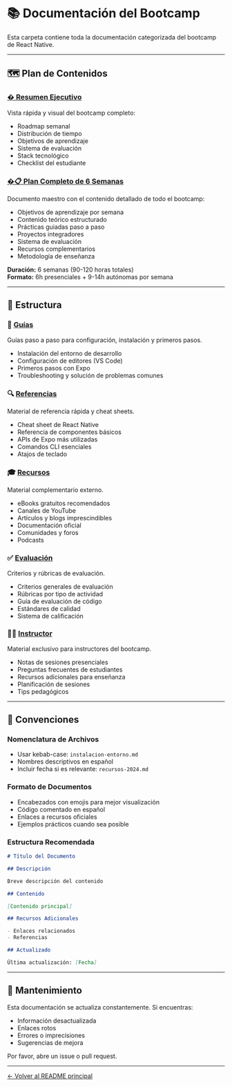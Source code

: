 # 📚 Documentación del Bootcamp

Esta carpeta contiene toda la documentación categorizada del bootcamp de React Native.

---

## 🗺️ Plan de Contenidos

### [� Resumen Ejecutivo](./resumen-ejecutivo.md)

Vista rápida y visual del bootcamp completo:

- Roadmap semanal
- Distribución de tiempo
- Objetivos de aprendizaje
- Sistema de evaluación
- Stack tecnológico
- Checklist del estudiante

### [�📋 Plan Completo de 6 Semanas](./plan-contenidos.md)

Documento maestro con el contenido detallado de todo el bootcamp:

- Objetivos de aprendizaje por semana
- Contenido teórico estructurado
- Prácticas guiadas paso a paso
- Proyectos integradores
- Sistema de evaluación
- Recursos complementarios
- Metodología de enseñanza

**Duración:** 6 semanas (90-120 horas totales)  
**Formato:** 6h presenciales + 9-14h autónomas por semana

---

## 📂 Estructura

### 📖 [Guías](./guias/)

Guías paso a paso para configuración, instalación y primeros pasos.

- Instalación del entorno de desarrollo
- Configuración de editores (VS Code)
- Primeros pasos con Expo
- Troubleshooting y solución de problemas comunes

### 🔍 [Referencias](./referencias/)

Material de referencia rápida y cheat sheets.

- Cheat sheet de React Native
- Referencia de componentes básicos
- APIs de Expo más utilizadas
- Comandos CLI esenciales
- Atajos de teclado

### 🎓 [Recursos](./recursos/)

Material complementario externo.

- eBooks gratuitos recomendados
- Canales de YouTube
- Artículos y blogs imprescindibles
- Documentación oficial
- Comunidades y foros
- Podcasts

### ✅ [Evaluación](./evaluacion/)

Criterios y rúbricas de evaluación.

- Criterios generales de evaluación
- Rúbricas por tipo de actividad
- Guía de evaluación de código
- Estándares de calidad
- Sistema de calificación

### 👨‍🏫 [Instructor](./instructor/)

Material exclusivo para instructores del bootcamp.

- Notas de sesiones presenciales
- Preguntas frecuentes de estudiantes
- Recursos adicionales para enseñanza
- Planificación de sesiones
- Tips pedagógicos

---

## 📝 Convenciones

### Nomenclatura de Archivos

- Usar kebab-case: `instalacion-entorno.md`
- Nombres descriptivos en español
- Incluir fecha si es relevante: `recursos-2024.md`

### Formato de Documentos

- Encabezados con emojis para mejor visualización
- Código comentado en español
- Enlaces a recursos oficiales
- Ejemplos prácticos cuando sea posible

### Estructura Recomendada

```markdown
# Título del Documento

## Descripción

Breve descripción del contenido

## Contenido

[Contenido principal]

## Recursos Adicionales

- Enlaces relacionados
- Referencias

## Actualizado

Última actualización: [Fecha]
```

---

## 🔄 Mantenimiento

Esta documentación se actualiza constantemente. Si encuentras:

- Información desactualizada
- Enlaces rotos
- Errores o imprecisiones
- Sugerencias de mejora

Por favor, abre un issue o pull request.

---

[← Volver al README principal](../README.md)

